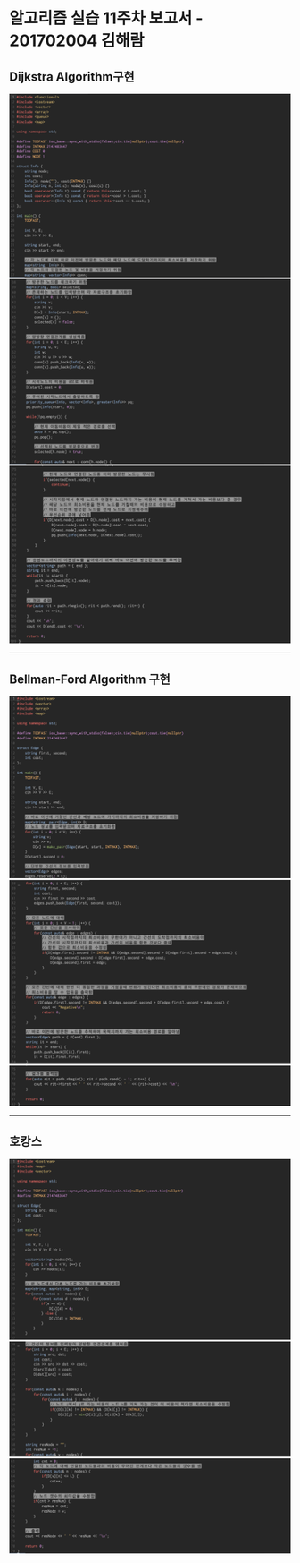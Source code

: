 # 알고리즘 실습 11주차 보고서 - 201702004 김해람

## Dijkstra Algorithm구현
![](images/1.png)
![](images/2.png)
![](images/3.png)
- - - -
## Bellman-Ford Algorithm 구현
![](images/4.png)
![](images/5.png)
![](images/6.png)
- - - -
## 호캉스
![](images/7.png)
![](images/8.png)
![](images/9.png)
